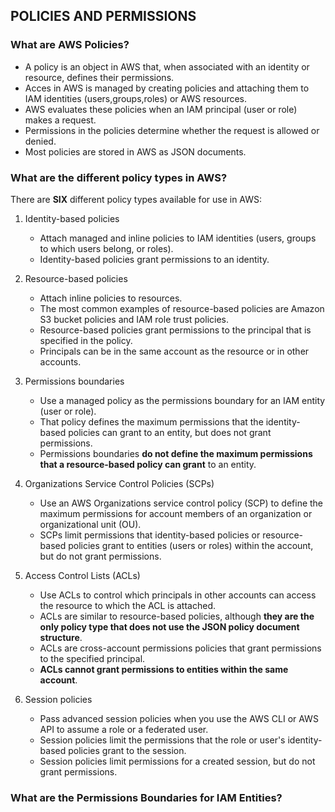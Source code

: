 ## POLICIES AND PERMISSIONS
### What are AWS Policies?
* A policy is an object in AWS that, when associated with an identity or resource, defines their permissions.
* Acces in AWS is managed by creating policies and attaching them to IAM identities (users,groups,roles) or AWS resources.
* AWS evaluates these policies when an IAM principal (user or role) makes a request. 
* Permissions in the policies determine whether the request is allowed or denied.
* Most policies are stored in AWS as JSON documents.

### What are the different policy types in AWS?
There are **SIX** different policy types available for use in AWS:
1. Identity-based policies
   * Attach managed and inline policies to IAM identities (users, groups to which users belong, or roles). 
   * Identity-based policies grant permissions to an identity.

2. Resource-based policies
   * Attach inline policies to resources.
   * The most common examples of resource-based policies are Amazon S3 bucket policies and IAM role trust policies.
   * Resource-based policies grant permissions to the principal that is specified in the policy.
   * Principals can be in the same account as the resource or in other accounts.

3. Permissions boundaries
   * Use a managed policy as the permissions boundary for an IAM entity (user or role).
   * That policy defines the maximum permissions that the identity-based policies can grant to an entity, but does not grant permissions.
   * Permissions boundaries **do not define the maximum permissions that a resource-based policy can grant** to an entity.
   
4. Organizations Service Control Policies (SCPs)
   * Use an AWS Organizations service control policy (SCP) to define the maximum permissions for account members of an organization or organizational unit (OU).
   * SCPs limit permissions that identity-based policies or resource-based policies grant to entities (users or roles) within the account, but do not grant permissions.

5. Access Control Lists (ACLs)
   * Use ACLs to control which principals in other accounts can access the resource to which the ACL is attached.
   * ACLs are similar to resource-based policies, although **they are the only policy type that does not use the JSON policy document structure**.
   * ACLs are cross-account permissions policies that grant permissions to the specified principal. 
   * **ACLs cannot grant permissions to entities within the same account**.

6. Session policies
   * Pass advanced session policies when you use the AWS CLI or AWS API to assume a role or a federated user.
   * Session policies limit the permissions that the role or user's identity-based policies grant to the session.
   * Session policies limit permissions for a created session, but do not grant permissions.

### What are the Permissions Boundaries for IAM Entities?
